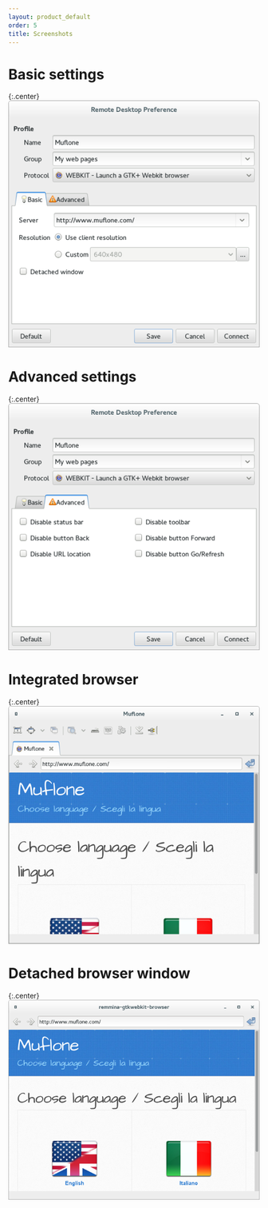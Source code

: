 ```yaml
---
layout: product_default
order: 5
title: Screenshots
---
```

# Basic settings

{:.center}
![Basic settings](/resources/remmina-plugin-webkit/archive/latest/english/general.png)

# Advanced settings

{:.center}
![Advanced settings](/resources/remmina-plugin-webkit/archive/latest/english/advanced.png)

# Integrated browser

{:.center}
![Integrated browser](/resources/remmina-plugin-webkit/archive/latest/english/integrated.png)

# Detached browser window

{:.center}
![Detached browser window](/resources/remmina-plugin-webkit/archive/latest/english/detached.png)
